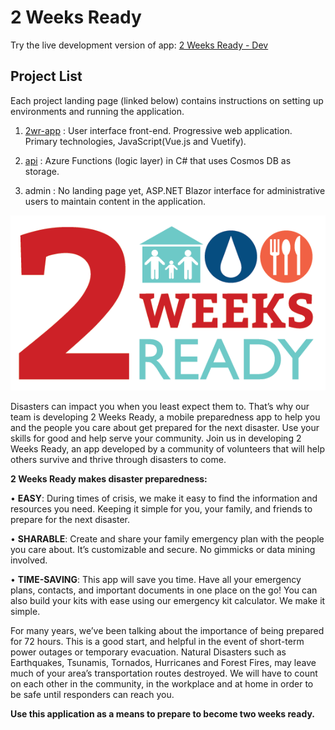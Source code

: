 # 2 Weeks Ready

Try the live development version of app: [2 Weeks Ready - Dev](https://2wrdev.azureedge.net/)

## Project List

Each project landing page (linked below) contains instructions on setting up environments and running the application.

1. [2wr-app](2wr-app/README.md) : User interface front-end. Progressive web application. Primary technologies, JavaScript(Vue.js and Vuetify).

2. [api](api/README.md) : Azure Functions (logic layer) in C# that uses Cosmos DB as storage.

3. admin : No landing page yet, ASP.NET Blazor interface for administrative users to maintain content in the application.

![2 Weeks Ready Logo.](assets/images/twoweeksready.png)

Disasters can impact you when you least expect them to. That’s why our team is developing 2 Weeks Ready, a mobile preparedness app to help you and the people you care about get prepared for the next disaster. Use your skills for good and help serve your community. Join us in developing 2 Weeks Ready, an app developed by a community of volunteers that will help others survive and thrive through disasters to come.

**2 Weeks Ready makes disaster preparedness:**

•	**EASY**: During times of crisis, we make it easy to find the information and resources you need. Keeping it simple for you, your family, and friends to prepare for the next disaster. 

•	**SHARABLE**: Create and share your family emergency plan with the people you care about. It’s customizable and secure. No gimmicks or data mining involved. 

•	**TIME-SAVING**: This app will save you time. Have all your emergency plans, contacts, and important documents in one place on the go! You can also build your kits with ease using our emergency kit calculator. We make it simple. 

For many years, we’ve been talking about the importance of being prepared for 72 hours. This is a good start, and helpful in the event of short-term power outages or temporary evacuation. Natural Disasters such as Earthquakes, Tsunamis, Tornados, Hurricanes and Forest Fires, may leave much of your area’s transportation routes destroyed. We will have to count on each other in the community, in the workplace and at home in order to be safe until responders can reach you.

**Use this application as a means to prepare to become two weeks ready.**
